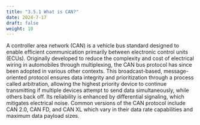 ```yaml
---
title: "3.5.1 What is CAN?"
date: 2024-7-17
draft: false
weight: 10
---
```


A controller area network (CAN) is a vehicle bus standard designed to enable efficient communication primarily between electronic control units (ECUs). Originally developed to reduce the complexity and cost of electrical wiring in automobiles through multiplexing, the CAN bus protocol has since been adopted in various other contexts. This broadcast-based, message-oriented protocol ensures data integrity and prioritization through a process called arbitration, allowing the highest priority device to continue transmitting if multiple devices attempt to send data simultaneously, while others back off. Its reliability is enhanced by differential signaling, which mitigates electrical noise. Common versions of the CAN protocol include CAN 2.0, CAN FD, and CAN XL which vary in their data rate capabilities and maximum data payload sizes.
